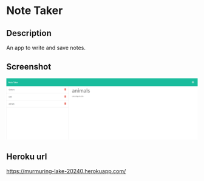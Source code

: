 # Note Taker 

## Description
An app to write and save notes.

## Screenshot
![appscreenshot](assets\images\note-taker-screenshot.png)

## Heroku url
https://murmuring-lake-20240.herokuapp.com/
